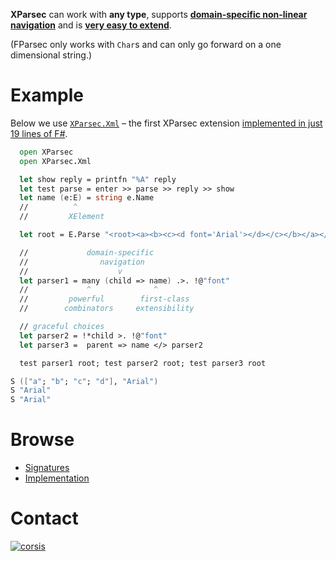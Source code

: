 **XParsec** can work with **any type**, supports **[domain-specific non-linear navigation](https://github.com/corsis/XParsec/blob/16de327b98410e3031636ffa86572e12d52f4594/XParsec.fsi#L88)** and is [**very easy to extend**](https://github.com/corsis/XParsec/blob/f6bc93499a588b287dc20f622fb917e1edac58b8/XParsec.fs#L111).

(FParsec only works with `Char`s and can only go forward on a one dimensional string.)

# Example

Below we use [`XParsec.Xml`](https://github.com/corsis/XParsec/blob/c79ce4ef4ec7401d1c0db8347fbfce6837078e44/XParsec.fsi#L61) – the first XParsec extension [implemented in just 19 lines of F#](https://github.com/corsis/XParsec/blob/c79ce4ef4ec7401d1c0db8347fbfce6837078e44/XParsec.fs#L102).

```fsharp
  open XParsec
  open XParsec.Xml

  let show reply = printfn "%A" reply
  let test parse = enter >> parse >> reply >> show
  let name (e:E) = string e.Name
  //          ^
  //         XElement

  let root = E.Parse "<root><a><b><c><d font='Arial'></d></c></b></a></root>"

  //             domain-specific
  //                navigation
  //                    v
  let parser1 = many (child => name) .>. !@"font"
  //             ^              ^
  //         powerful        first-class
  //        combinators     extensibility

  // graceful choices
  let parser2 = !*child >. !@"font"
  let parser3 =  parent => name </> parser2

  test parser1 root; test parser2 root; test parser3 root
```
```fsharp
S (["a"; "b"; "c"; "d"], "Arial")
S "Arial"
S "Arial"
```

# Browse

+ [Signatures](https://github.com/corsis/XParsec/blob/master/XParsec.fsi)
+ [Implementation](https://github.com/corsis/XParsec/blob/master/XParsec.fs)

# Contact

[![corsis]](https://github.com/corsis/)

[corsis]: http://portfusion.sourceforge.net/i/l100.png "Corsis Research"